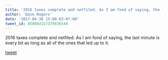 ```yaml
---
title: '2016 taxes complete and netfiled. As I am fond of saying, the last minute is...'
author: 'Dave Rogers'
date: '2017-04-30 15:00:03-07:00'
tweet_id: 858803157379436544
---
```

2016 taxes complete and netfiled. As I am fond of saying, the last minute is every bit as long as all of the ones that led up to it.

[tweet](https://twitter.com/yukondude/status/858803157379436544)